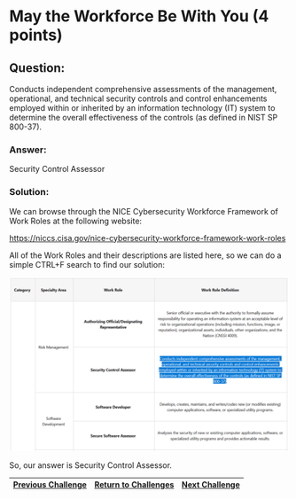 # May the Workforce Be With You (4 points)

## Question:

Conducts independent comprehensive assessments of the management, operational, and technical security controls and control enhancements employed within or inherited by an information technology (IT) system to determine the overall effectiveness of the controls (as defined in NIST SP 800-37).

### Answer:

Security Control Assessor

### Solution:

We can browse through the NICE Cybersecurity Workforce Framework of Work Roles at the following website:

https://niccs.cisa.gov/nice-cybersecurity-workforce-framework-work-roles

All of the Work Roles and their descriptions are listed here, so we can do a simple CTRL+F search to find our solution:

[![nice-screenshot.png](nice-screenshot.png)](https://niccs.cisa.gov/nice-cybersecurity-workforce-framework-work-roles)

So, our answer is Security Control Assessor.

| [Previous Challenge](/Challenges/Securely-Provision/1) | [Return to Challenges](/Challenges/../../../#modules) | [Next Challenge](/Challenges/Securely-Provision/3) |
| :------- | :-----: | ------: |